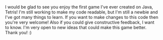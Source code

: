 I would be glad to see you enjoy the first game I've ever created on Java, Tetris! I'm still working to make my code readable, but I'm still a newbie and I've got many things to learn. If you want to make changes to this code then you're very welcome! Also if you could give constructive feedback, I want to know. I'm very open to new ideas that could make this game better. Thank you! :)
